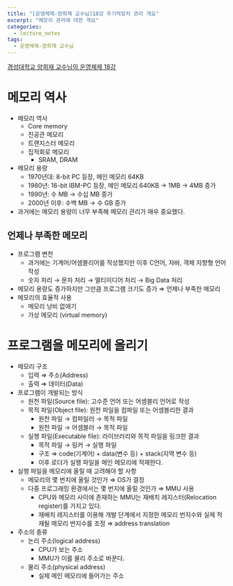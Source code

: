 ```yaml
---
title: "[운영체제-양희재 교수님]18강 주기억장치 관리 개요"
excerpt: "메모리 관리에 대한 개요"
categories:
  - lecture_notes
tags:
  - 운영체제-양희재 교수님
---
```


[경성대학교 양희재 교수님의 운영체제 18강](http://www.kocw.net/home/cview.do?lid=25aa290afc4c5d78)


# 메모리 역사

- 메모리 역사
    - Core memory
    - 진공관 메모리
    - 트랜지스터 메모리
    - 집적회로 메모리
        - SRAM, DRAM
- 메모리 용량
    - 1970년대: 8-bit PC 등장, 메인 메모리 64KB
    - 1980년: 16-bit IBM-PC 등장, 메인 메모리 640KB → 1MB → 4MB 증가
    - 1990년: 수 MB → 수십 MB 증가
    - 2000년 이후: 수백 MB → 수 GB 증가
- 과거에는 메모리 용량이 너무 부족해 메모리 관리가 매우 중요했다.

## 언제나 부족한 메모리

- 프로그램 변천
    - 과거에는 기계어/어셈블리어를 작성했지만 이후 C언어, 자바, 객체 지향형 언어 작성
    - 숫자 처리 → 문자 처리 → 멀티미디어 처리 → Big Data 처리
- 메모리 용량도 증가하지만 그만큼 프로그램 크기도 증가 ⇒ 언제나 부족한 메모리
- 메모리의 효율적 사용
    - 메모리 낭비 없애기
    - 가상 메모리 (virtual memory)

# 프로그램을 메모리에 올리기

- 메모리 구조
    - 입력 ⇒ 주소(Address)
    - 출력 ⇒ 데이터(Data)
- 프로그램이 개발되는 방식
    - 원천 파일(Source file): 고수준 언어 또는 어셈블리 언어로 작성
    - 목적 파일(Object file): 원천 파일을 컴파일 또는 어셈블리한 결과
        - 원천 파일 → 컴파일러 → 목적 파일
        - 원천 파일 → 어셈블러 → 목적 파일
    - 실행 파일(Executable file): 라이브러리와 목적 파일을 링크한 결과
        - 목적 파일 → 링커 → 실행 파일
        - 구조 ⇒ code(기계어) + data(변수 등) + stack(지역 변수 등)
        - 이후 로더가 실행 파일을 메인 메모리에 적재한다.
- 실행 파일을 메모리에 올릴 때 고려해야 할 사항
    - 메모리의 몇 번지에 올릴 것인가 ⇒ OS가 결정
    - 다중 프로그래밍 환경에서는 몇 번지에 올릴 것인가 ⇒ MMU 사용
        - CPU와 메모리 사이에 존재하는 MMU는 재배치 레지스터(Relocation register)를 가지고 있다.
        - 재배치 레지스터를 이용해 개발 단계에서 지정한 메모리 번지수와 실제 적재될 메모리 번지수를 조정 ⇒ address translation
- 주소의 종류
    - 논리 주소(logical address)
        - CPU가 보는 주소
        - MMU가 이를 물리 주소로 바꾼다.
    - 물리 주소(physical address)
        - 실제 메인 메모리에 들어가는 주소